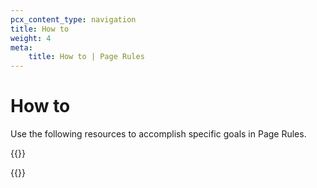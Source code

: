 ```yaml
---
pcx_content_type: navigation
title: How to
weight: 4
meta:
    title: How to | Page Rules
---
```


# How to

Use the following resources to accomplish specific goals in Page Rules.

{{<directory-listing>}}

{{<render file="_page-rules-migration.md">}}